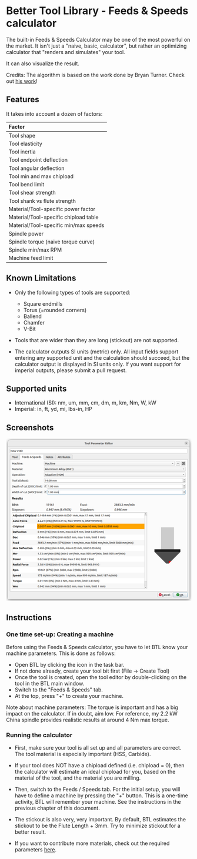 # Better Tool Library - Feeds & Speeds calculator

The built-in Feeds & Speeds Calculator may be one of the most powerful on the
market. It isn't just a "naive, basic, calculator", but rather an optimizing
calculator that "renders and simulates" your tool.

It can also visualize the result.

Credits: The algorithm is based on the work done by Bryan Turner.
Check out [his work](https://github.com/brturn/feeds-and-speeds)!


## Features

It takes into account a dozen of factors:

| Factor                                     |
| :--                                        |
| Tool shape                                 |
| Tool elasticity                            |
| Tool inertia                               |
| Tool endpoint deflection                   |
| Tool angular deflection                    |
| Tool min and max chipload                  |
| Tool bend limit                            |
| Tool shear strength                        |
| Tool shank vs flute strength               |
| Material/Tool-specific power factor        |
| Material/Tool-specific chipload table      |
| Material/Tool-specific min/max speeds      |
| Spindle power                              |
| Spindle torque (naive torque curve)        |
| Spindle min/max RPM                        |
| Machine feed limit                         |


## Known Limitations

- Only the following types of tools are supported:
  - Square endmills
  - Torus (=rounded corners)
  - Ballend
  - Chamfer
  - V-Bit

- Tools that are wider than they are long (stickout) are not supported.

- The calculator outputs SI units (metric) only. All input fields support entering
  any supported unit and the calculation should succeed, but the calculator output
  is displayed in SI units only.
  If you want support for imperial outputs, please submit a pull request.


## Supported units

- International (SI): nm, um, mm, cm, dm, m, km, Nm, W, kW
- Imperial: in, ft, yd, mi, lbs-in, HP


## Screenshots

![Feeds & Speeds](../media/feeds-and-speeds.png)


## Instructions

### One time set-up: Creating a machine

Before using the Feeds & Speeds calculator, you have to let BTL know your machine parameters.
This is done as follows:

- Open BTL by clicking the icon in the task bar.
- If not done already, create your tool bit first (File -> Create Tool)
- Once the tool is created, open the tool editor by double-clicking on the tool in the BTL main window.
- Switch to the "Feeds & Speeds" tab.
- At the top, press "+" to create your machine.

Note about machine parameters: The torque is important and has a big impact on
the calculator. If in doubt, aim low. For reference, my 2.2 kW China spindle
provides realistic results at around 4 Nm max torque.


### Running the calculator

- First, make sure your tool is all set up and all parameters are correct. The tool
  material is especially important (HSS, Carbide).

- If your tool does NOT have a chipload defined (i.e. chipload = 0), then the calculator
  will estimate an ideal chipload for you, based on the material of the tool,
  and the material you are milling.

- Then, switch to the Feeds / Speeds tab. For the initial setup, you will have to
  define a machine by pressing the "+"  button. This is a one-time activity, BTL
  will remember your machine. See the instructions in the previous chapter of
  this document.

- The stickout is also very, very important. By default, BTL estimates the stickout
  to be the Flute Length + 3mm. Try to minimize stickout for a better result.

- If you want to contribute more materials, check out the required parameters
  [here](../btl/feeds/material.py).
